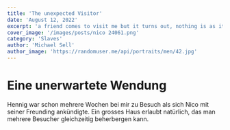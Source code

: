 ```yaml
---
title: 'The unexpected Visitor'
date: 'August 12, 2022'
excerpt: 'a friend comes to visit me but it turns out, nothing is as it looked like'
cover_image: '/images/posts/nico 24061.png'
category: 'Slaves'
author: 'Michael Sell'
author_image: 'https://randomuser.me/api/portraits/men/42.jpg'
---
```


# Eine unerwartete Wendung

Hennig war schon mehrere Wochen bei mir zu Besuch als sich Nico mit seiner Freunding ankündigte. Ein grosses Haus erlaubt natürlich, das man mehrere Besucher gleichzeitig beherbergen kann.

